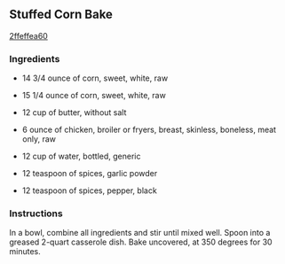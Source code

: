 ## Stuffed Corn Bake

[2ffeffea60](http://www.food.com/recipe/stuffed-corn-bake-501100)

### Ingredients

 - 14 3/4 ounce of corn, sweet, white, raw

 - 15 1/4 ounce of corn, sweet, white, raw

 - 12 cup of butter, without salt

 - 6 ounce of chicken, broiler or fryers, breast, skinless, boneless, meat only, raw

 - 12 cup of water, bottled, generic

 - 12 teaspoon of spices, garlic powder

 - 12 teaspoon of spices, pepper, black

### Instructions

In a bowl, combine all ingredients and stir until mixed well. Spoon into a greased 2-quart casserole dish. Bake uncovered, at 350 degrees for 30 minutes.